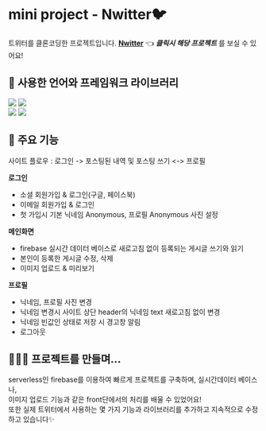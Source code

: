 # mini project - Nwitter🐦 
트위터를 클론코딩한 프로젝트입니다. **[Nwitter](https://eunjeong90.github.io/nwitter "nwitter link")** 👈 _**클릭시 해당 프로젝트**_ 를 보실 수 있어요!  

## 🌈 사용한 언어와 프레임워크 라이브러리
<img src="https://img.shields.io/badge/React-61DAFB?style=for-the-badge&logo=React&logoColor=black" /> <img src="https://img.shields.io/badge/Javascript-F7DF1E?style=for-the-badge&logo=javascript&logoColor=black" />  
<img src="https://img.shields.io/badge/Firebase-FFCA28?style=for-the-badge&logo=firebase&logoColor=black" /> <img src="https://img.shields.io/badge/StyledComponents-DB7093?style=for-the-badge&logo=StyledComponents&logoColor=black" />

## 📌 주요 기능
사이트 플로우 : 로그인 -> 포스팅된 내역 및 포스팅 쓰기 <-> 프로필  

**로그인**  
  - 소셜 회원가입 & 로그인(구글, 페이스북)
  - 이메일 회원가입 & 로그인
  - 첫 가입시 기본 닉네임 Anonymous, 프로필 Anonymous 사진 설정
  
**메인화면**
  - firebase 실시간 데이터 베이스로 새로고침 없이 등록되는 게시글 쓰기와 읽기
  - 본인이 등록한 게시글 수정, 삭제
  - 이미지 업로드 & 미리보기  
  
**프로필**
  - 닉네임, 프로필 사진 변경
  - 닉네임 변경시 사이트 상단 header의 닉네임 text 새로고침 없이 변경
  - 닉네임 빈값인 상태로 저장 시 경고창 알림
  - 로그아웃  
  
## 👩🏻‍💻 프로젝트를 만들며...
serverless인 firebase를 이용하여 빠르게 프로젝트를 구축하며, 실시간데이터 베이스나,  
이미지 업로드 기능과 같은 front단에서의 처리를 배울 수 있었어요!  
또한 실제 트위터에서 사용하는 몇 가지 기능과 라이브러리를 추가하고 지속적으로 수정하고 있습니다✨

